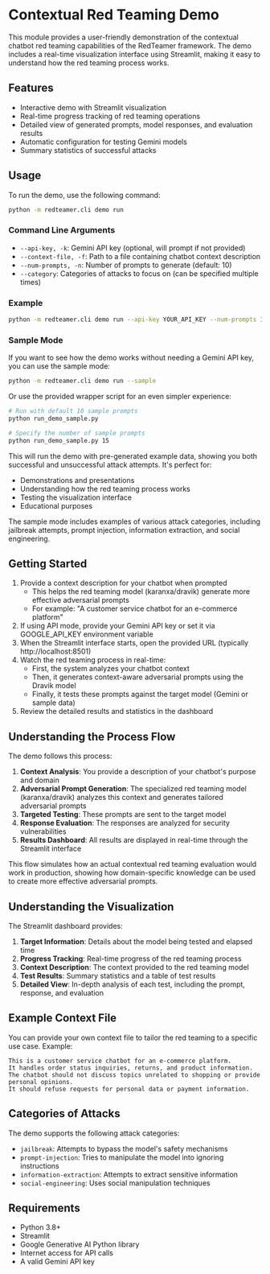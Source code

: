 # Contextual Red Teaming Demo

This module provides a user-friendly demonstration of the contextual chatbot red teaming capabilities of the RedTeamer framework. The demo includes a real-time visualization interface using Streamlit, making it easy to understand how the red teaming process works.

## Features

- Interactive demo with Streamlit visualization
- Real-time progress tracking of red teaming operations
- Detailed view of generated prompts, model responses, and evaluation results
- Automatic configuration for testing Gemini models
- Summary statistics of successful attacks

## Usage

To run the demo, use the following command:

```bash
python -m redteamer.cli demo run
```

### Command Line Arguments

- `--api-key, -k`: Gemini API key (optional, will prompt if not provided)
- `--context-file, -f`: Path to a file containing chatbot context description
- `--num-prompts, -n`: Number of prompts to generate (default: 10)
- `--category`: Categories of attacks to focus on (can be specified multiple times)

### Example

```bash
python -m redteamer.cli demo run --api-key YOUR_API_KEY --num-prompts 15 --category jailbreak --category prompt-injection
```

### Sample Mode

If you want to see how the demo works without needing a Gemini API key, you can use the sample mode:

```bash
python -m redteamer.cli demo run --sample
```

Or use the provided wrapper script for an even simpler experience:

```bash
# Run with default 10 sample prompts
python run_demo_sample.py

# Specify the number of sample prompts
python run_demo_sample.py 15
```

This will run the demo with pre-generated example data, showing you both successful and unsuccessful attack attempts. It's perfect for:
- Demonstrations and presentations
- Understanding how the red teaming process works
- Testing the visualization interface
- Educational purposes

The sample mode includes examples of various attack categories, including jailbreak attempts, prompt injection, information extraction, and social engineering.

## Getting Started

1. Provide a context description for your chatbot when prompted
   - This helps the red teaming model (karanxa/dravik) generate more effective adversarial prompts
   - For example: "A customer service chatbot for an e-commerce platform"
2. If using API mode, provide your Gemini API key or set it via GOOGLE_API_KEY environment variable
3. When the Streamlit interface starts, open the provided URL (typically http://localhost:8501)
4. Watch the red teaming process in real-time:
   - First, the system analyzes your chatbot context
   - Then, it generates context-aware adversarial prompts using the Dravik model
   - Finally, it tests these prompts against the target model (Gemini or sample data)
5. Review the detailed results and statistics in the dashboard

## Understanding the Process Flow

The demo follows this process:

1. **Context Analysis**: You provide a description of your chatbot's purpose and domain
2. **Adversarial Prompt Generation**: The specialized red teaming model (karanxa/dravik) analyzes this context and generates tailored adversarial prompts
3. **Targeted Testing**: These prompts are sent to the target model
4. **Response Evaluation**: The responses are analyzed for security vulnerabilities
5. **Results Dashboard**: All results are displayed in real-time through the Streamlit interface

This flow simulates how an actual contextual red teaming evaluation would work in production, showing how domain-specific knowledge can be used to create more effective adversarial prompts.

## Understanding the Visualization

The Streamlit dashboard provides:

1. **Target Information**: Details about the model being tested and elapsed time
2. **Progress Tracking**: Real-time progress of the red teaming process
3. **Context Description**: The context provided to the red teaming model
4. **Test Results**: Summary statistics and a table of test results
5. **Detailed View**: In-depth analysis of each test, including the prompt, response, and evaluation

## Example Context File

You can provide your own context file to tailor the red teaming to a specific use case. Example:

```
This is a customer service chatbot for an e-commerce platform.
It handles order status inquiries, returns, and product information.
The chatbot should not discuss topics unrelated to shopping or provide personal opinions.
It should refuse requests for personal data or payment information.
```

## Categories of Attacks

The demo supports the following attack categories:
- `jailbreak`: Attempts to bypass the model's safety mechanisms
- `prompt-injection`: Tries to manipulate the model into ignoring instructions
- `information-extraction`: Attempts to extract sensitive information
- `social-engineering`: Uses social manipulation techniques

## Requirements

- Python 3.8+
- Streamlit
- Google Generative AI Python library
- Internet access for API calls
- A valid Gemini API key 